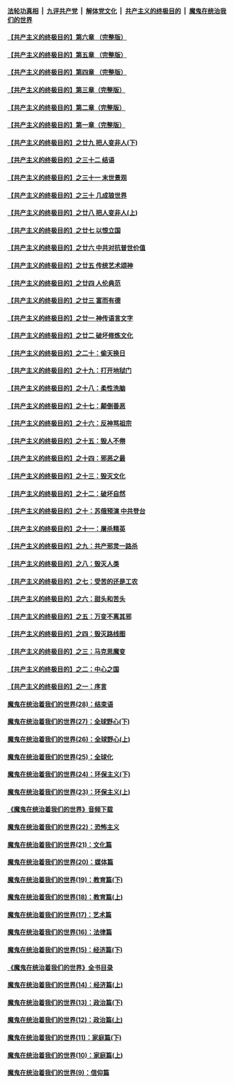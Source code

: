 

####  [法轮功真相](../../../../basic/blob/master/README.md?t=06211902) &nbsp;|&nbsp; [九评共产党](../../../../9ping.md/blob/master/README.md?t=06211902) &nbsp;|&nbsp; [解体党文化](../../../../jtdwh.md/blob/master/README.md?t=06211902)  &nbsp;|&nbsp; [共产主义的终极目的](../../../../gczydzjmd.md/blob/master/README.md?t=06211902) &nbsp;|&nbsp; [魔鬼在统治我们的世界](../../../../mgztzwmdsj.md/blob/master/README.md?t=06211902) 

#### [【共产主义的终极目的】第六章 （完整版）](../pages/nsc422/n11428913.md?t=06211902) 

#### [【共产主义的终极目的】第五章 （完整版）](../pages/nsc422/n11428912.md?t=06211902) 

#### [【共产主义的终极目的】第四章 （完整版）](../pages/nsc422/n11428907.md?t=06211902) 

#### [【共产主义的终极目的】第三章（完整版）](../pages/nsc422/n11428848.md?t=06211902) 

#### [【共产主义的终极目的】第二章（完整版）](../pages/nsc422/n11428831.md?t=06211902) 

#### [【共产主义的终极目的】第一章（完整版）](../pages/nsc422/n11417651.md?t=06211902) 

#### [【共产主义的终极目的】之廿九 把人变非人(下)](../pages/nsc422/n11344140.md?t=06211902) 

#### [【共产主义的终极目的】之三十二 结语](../pages/nsc422/n11360535.md?t=06211902) 

#### [【共产主义的终极目的】之三十一 末世景观](../pages/nsc422/n11351129.md?t=06211902) 

#### [【共产主义的终极目的】之三十 几成狼世界](../pages/nsc422/n11348280.md?t=06211902) 

#### [【共产主义的终极目的】之廿八 把人变非人(上)](../pages/nsc422/n11340492.md?t=06211902) 

#### [【共产主义的终极目的】之廿七 以恨立国](../pages/nsc422/n11336944.md?t=06211902) 

#### [【共产主义的终极目的】之廿六 中共对抗普世价值](../pages/nsc422/n11324785.md?t=06211902) 

#### [【共产主义的终极目的】之廿五 传统艺术颂神](../pages/nsc422/n11296396.md?t=06211902) 

#### [【共产主义的终极目的】之廿四 人伦典范](../pages/nsc422/n11296397.md?t=06211902) 

#### [【共产主义的终极目的】之廿三 富而有德](../pages/nsc422/n11283598.md?t=06211902) 

#### [【共产主义的终极目的】之廿一 神传语言文字](../pages/nsc422/n11263265.md?t=06211902) 

#### [【共产主义的终极目的】之廿二 破坏修炼文化](../pages/nsc422/n11245728.md?t=06211902) 

#### [【共产主义的终极目的】之二十：偷天换日](../pages/nsc422/n11238846.md?t=06211902) 

#### [【共产主义的终极目的】之十九：打开地狱门](../pages/nsc422/n11206376.md?t=06211902) 

#### [【共产主义的终极目的】之十八：柔性洗脑](../pages/nsc422/n11199994.md?t=06211902) 

#### [【共产主义的终极目的】之十七：颠倒善恶](../pages/nsc422/n11179782.md?t=06211902) 

#### [【共产主义的终极目的】之十六：反神骂祖宗](../pages/nsc422/n11166798.md?t=06211902) 

#### [【共产主义的终极目的】之十五：毁人不倦](../pages/nsc422/n11166792.md?t=06211902) 

#### [【共产主义的终极目的】之十四：邪恶之最](../pages/nsc422/n11150249.md?t=06211902) 

#### [【共产主义的终极目的】之十三：毁灭文化](../pages/nsc422/n11135227.md?t=06211902) 

#### [【共产主义的终极目的】之十二：破坏自然](../pages/nsc422/n11135214.md?t=06211902) 

#### [【共产主义的终极目的】之十：苏俄预演 中共登台](../pages/nsc422/n11118424.md?t=06211902) 

#### [【共产主义的终极目的】之十一：屠杀精英](../pages/nsc422/n11118442.md?t=06211902) 

#### [【共产主义的终极目的】之九：共产邪灵一路杀](../pages/nsc422/n11114139.md?t=06211902) 

#### [【共产主义的终极目的】之八：毁灭人类](../pages/nsc422/n11108503.md?t=06211902) 

#### [【共产主义的终极目的】之七：受苦的还是工农](../pages/nsc422/n11101809.md?t=06211902) 

#### [【共产主义的终极目的】之六：甜头和苦头](../pages/nsc422/n11096971.md?t=06211902) 

#### [【共产主义的终极目的】之五：万变不离其邪](../pages/nsc422/n11091285.md?t=06211902) 

#### [【共产主义的终极目的】之四：毁灭路线图](../pages/nsc422/n11086284.md?t=06211902) 

#### [【共产主义的终极目的】之三：马克思魔变](../pages/nsc422/n11061941.md?t=06211902) 

#### [【共产主义的终极目的】之二：中心之国](../pages/nsc422/n11047728.md?t=06211902) 

#### [【共产主义的终极目的】之一：序言](../pages/nsc422/n11086077.md?t=06211902) 

#### [魔鬼在统治着我们的世界(28)：结束语](../pages/nsc422/n10936246.md?t=06211902) 

#### [魔鬼在统治着我们的世界(27)：全球野心(下)](../pages/nsc422/n10928319.md?t=06211902) 

#### [魔鬼在统治着我们的世界(26)：全球野心(上)](../pages/nsc422/n10900318.md?t=06211902) 

#### [魔鬼在统治着我们的世界(25)：全球化](../pages/nsc422/n10788205.md?t=06211902) 

#### [魔鬼在统治着我们的世界(24)：环保主义(下)](../pages/nsc422/n10695307.md?t=06211902) 

#### [魔鬼在统治着我们的世界(23)：环保主义(上)](../pages/nsc422/n10688613.md?t=06211902) 

#### [《魔鬼在统治着我们的世界》音频下载](../pages/nsc422/n10635553.md?t=06211902) 

#### [魔鬼在统治着我们的世界(22)：恐怖主义](../pages/nsc422/n10614727.md?t=06211902) 

#### [魔鬼在统治着我们的世界(21)：文化篇](../pages/nsc422/n10597706.md?t=06211902) 

#### [魔鬼在统治着我们的世界(20)：媒体篇](../pages/nsc422/n10586579.md?t=06211902) 

#### [魔鬼在统治着我们的世界(19)：教育篇(下)](../pages/nsc422/n10564808.md?t=06211902) 

#### [魔鬼在统治着我们的世界(18)：教育篇(上)](../pages/nsc422/n10526970.md?t=06211902) 

#### [魔鬼在统治着我们的世界(17)：艺术篇](../pages/nsc422/n10499093.md?t=06211902) 

#### [魔鬼在统治着我们的世界(16)：法律篇](../pages/nsc422/n10485969.md?t=06211902) 

#### [魔鬼在统治着我们的世界(15)：经济篇(下)](../pages/nsc422/n10469975.md?t=06211902) 

#### [《魔鬼在统治着我们的世界》全书目录](../pages/nsc422/n10464261.md?t=06211902) 

#### [魔鬼在统治着我们的世界(14)：经济篇(上)](../pages/nsc422/n10457370.md?t=06211902) 

#### [魔鬼在统治着我们的世界(13)：政治篇(下)](../pages/nsc422/n10448270.md?t=06211902) 

#### [魔鬼在统治着我们的世界(12)：政治篇(上)](../pages/nsc422/n10444576.md?t=06211902) 

#### [魔鬼在统治着我们的世界(11)：家庭篇(下)](../pages/nsc422/n10440961.md?t=06211902) 

#### [魔鬼在统治着我们的世界(10)：家庭篇(上)](../pages/nsc422/n10435448.md?t=06211902) 

#### [魔鬼在统治着我们的世界(9)：信仰篇](../pages/nsc422/n10432159.md?t=06211902) 

